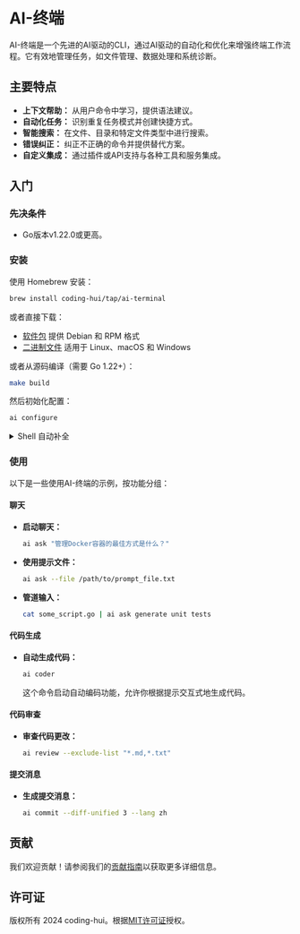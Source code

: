 # AI-终端

AI-终端是一个先进的AI驱动的CLI，通过AI驱动的自动化和优化来增强终端工作流程。它有效地管理任务，如文件管理、数据处理和系统诊断。

## 主要特点

- **上下文帮助：** 从用户命令中学习，提供语法建议。
- **自动化任务：** 识别重复任务模式并创建快捷方式。
- **智能搜索：** 在文件、目录和特定文件类型中进行搜索。
- **错误纠正：** 纠正不正确的命令并提供替代方案。
- **自定义集成：** 通过插件或API支持与各种工具和服务集成。

## 入门

### 先决条件

- Go版本v1.22.0或更高。

### 安装

使用 Homebrew 安装：

```bash
brew install coding-hui/tap/ai-terminal
```

或者直接下载：

- [软件包][releases] 提供 Debian 和 RPM 格式
- [二进制文件][releases] 适用于 Linux、macOS 和 Windows

[releases]: https://github.com/coding-hui/ai-terminal/releases

或者从源码编译（需要 Go 1.22+）：

```sh
make build
```

然后初始化配置：
```sh
ai configure
```

<details>
<summary>Shell 自动补全</summary>

所有软件包和压缩包都包含预生成的 Bash、ZSH、Fish 和 PowerShell 的自动补全文件。

如果从源码构建，可以使用以下命令生成：

```bash
ai completion bash -h
ai completion zsh -h
ai completion fish -h
ai completion powershell -h
```

如果使用软件包（如 Homebrew、Debs 等），只要 shell 配置正确，自动补全应该会自动设置。

</details>

### 使用

以下是一些使用AI-终端的示例，按功能分组：

#### 聊天

- **启动聊天：**
  ```sh
  ai ask "管理Docker容器的最佳方式是什么？"
  ```

- **使用提示文件：**
  ```sh
  ai ask --file /path/to/prompt_file.txt
  ```

- **管道输入：**
  ```sh
  cat some_script.go | ai ask generate unit tests
  ```

#### 代码生成

- **自动生成代码：**
  ```sh
  ai coder
  ```
  这个命令启动自动编码功能，允许你根据提示交互式地生成代码。

#### 代码审查

- **审查代码更改：**
  ```sh
  ai review --exclude-list "*.md,*.txt"
  ```

#### 提交消息

- **生成提交消息：**
  ```sh
  ai commit --diff-unified 3 --lang zh
  ```

## 贡献

我们欢迎贡献！请参阅我们的[贡献指南](CONTRIBUTING_zh.md)以获取更多详细信息。

## 许可证

版权所有 2024 coding-hui。根据[MIT许可证](LICENSE)授权。
